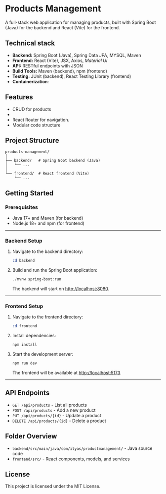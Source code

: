 # Products Management

A full-stack web application for managing products, built with Spring Boot (Java) for the backend and React (Vite) for the frontend.

## Technical stack
- **Backend:** Spring Boot (Java), Spring Data JPA, MYSQL, Maven
- **Frontend:** React (Vite), JSX, Axios, *Material UI*
- **API:** RESTful endpoints with JSON
- **Build Tools:** Maven (backend), npm (frontend)
- **Testing:** JUnit (backend), React Testing Library (frontend)
- **Containerization**: 

## Features

- CRUD for products
- 
- React Router for navigation.
- Modular code structure

## Project Structure

```
products-management/
│
├── backend/   # Spring Boot backend (Java)
│   └── ...
│
└── frontend/  # React frontend (Vite)
    └── ...
```

## Getting Started

### Prerequisites

- Java 17+ and Maven (for backend)
- Node.js 18+ and npm (for frontend)

---

### Backend Setup

1. Navigate to the backend directory:
   ```powershell
   cd backend
   ```

2. Build and run the Spring Boot application:
   ```powershell
   ./mvnw spring-boot:run
   ```
   The backend will start on [http://localhost:8080](http://localhost:8080).

---

### Frontend Setup

1. Navigate to the frontend directory:
   ```powershell
   cd frontend
   ```

2. Install dependencies:
   ```powershell
   npm install
   ```

3. Start the development server:
   ```powershell
   npm run dev
   ```
   The frontend will be available at [http://localhost:5173](http://localhost:5173).

---

## API Endpoints

- `GET /api/products` - List all products
- `POST /api/products` - Add a new product
- `PUT /api/products/{id}` - Update a product
- `DELETE /api/products/{id}` - Delete a product

## Folder Overview

- `backend/src/main/java/com/ilyas/productmanagement/` - Java source code
- `frontend/src/` - React components, models, and services

## License

This project is licensed under the MIT License.
